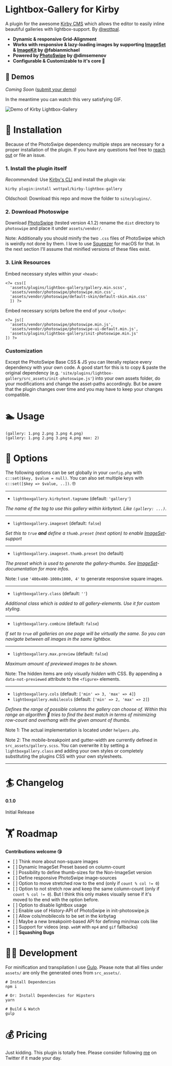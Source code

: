 # Lightbox-Gallery for Kirby
A plugin for the awesome [Kirby CMS](http://getkirby.com) which allows the editor to easily inline beautiful galleries with lightbox-support. By [@wottpal](https://twitter.com/wottpal).

* **Dynamic & responsive Grid-Alignment**
* **Works with responsive & lazy-loading images by supporting [ImageSet](https://github.com/fabianmichael/kirby-imageset) & [ImageKit](https://github.com/fabianmichael/kirby-imagekit) by @fabianmichael**
* **Powered by [PhotoSwipe](https://github.com/dimsemenov/PhotoSwipe/releases) by @dimsemenov**
* **Configurable & Customizable to it's core 🤘**


## 🤹‍ Demos

*Coming Soon* ([submit your demo](https://twitter.com/wottpal))

In the meantime you can watch this very satisfying GIF.

![Demo of Kirby Lightbox-Gallery](demo.gif)


# 🤸 Installation
Because of the PhotoSwipe dependency multiple steps are necessary for a proper installation of the plugin. If you have any questions feel free to [reach out](https://twitter.com/wottpal) or file an issue.

### 1. Install the plugin itself
*Recommended*: Use [Kirby's CLI](https://github.com/getkirby/cli) and install the plugin via:

`kirby plugin:install wottpal/kirby-lightbox-gallery`


Oldschool: Download this repo and move the folder to `site/plugins/`.


### 2. Download Photoswipe
Download [PhotoSwipe](https://github.com/dimsemenov/PhotoSwipe/releases) (tested version 4.1.2) rename the `dist` directory to `photoswipe` and place it under `assets/vendor/`.

Note: Additionally you should minify the two `.css` files of PhotoSwipe which is weirdly not done by them. I love to use [Squeezer](https://squeezerapp.com/) for macOS for that. In the next section I'll assume that minified versions of these files exist.


### 3. Link Resources

Embed necessary styles within your `<head>`:

```
<?= css([
  'assets/plugins/lightbox-gallery/gallery.min.scss',
  'assets/vendor/photoswipe/photoswipe.min.css',
  'assets/vendor/photoswipe/default-skin/default-skin.min.css'
  ]) ?>
```

Embed necessary scripts before the end of your `</body>`:

```
<?= js([
  'assets/vendor/photoswipe/photoswipe.min.js',
  'assets/vendor/photoswipe/photoswipe-ui-default.min.js',
  'assets/plugins/lightbox-gallery/init-photoswipe.min.js'
]) ?>
```

### Customization
Except the PhotoSwipe Base CSS & JS you can literally replace every dependency with your own code. A good start for this is to copy & paste the original dependency (e.g. `'site/plugins/lightbox-gallery/src_assets/init-photoswipe.js'`) into your own assets folder, do your modifications and change the asset-paths accordingly. But be aware that the plugin changes over time and you may have to keep your changes compatible.


# 🏊 Usage

```
(gallery: 1.png 2.png 3.png 4.png)
(gallery: 1.png 2.png 3.png 4.png max: 2)
```


# 🤺 Options
The following options can be set globally in your `config.php` with `c::set($key, $value = null)`. You can also set multiple keys with `c::set([$key => $value, ..])`. 🤓

*****

* `lightboxgallery.kirbytext.tagname` (default: `'gallery'`)

*The name of the tag to use this gallery within kirbytext. Like `(gallery: ...)`.*

*****

* `lightboxgallery.imageset` (default: `false`)

*Set this to `true` **and** define a `thumb.preset` (next option) to enable [ImageSet](https://github.com/fabianmichael/kirby-imageset)-support*


*****

* `lightboxgallery.imageset.thumb.preset` (no default)

*The preset which is used to generate the gallery-thumbs. See [ImageSet](https://github.com/fabianmichael/kirby-imageset)-documentation for more infos.*

Note: I use `'400x400-1000x1000, 4'` to generate responsive square images.

*****

* `lightboxgallery.class` (default: `''`)

*Additional class which is added to all gallery-elements. Use it for custom styling.*

*****

* `lightboxgallery.combine` (default: `false`)

*If set to `true` all galleries on one page will be virtually the same. So you can navigate between all images in the same lightbox.*

*****

* `lightboxgallery.max.preview` (default: `false`)

*Maximum amount of previewed images to be shown.*


Note: The hidden items are only *visually hidden* with CSS. By appending a `data-not-previewed` attribute to the `<figure>` elements.


*****

* `lightboxgallery.cols` (default: `['min' => 3, 'max' => 4]`)
* `lightboxgallery.mobilecols` (default: `['min' => 2, 'max' => 2]`)

*Defines the range of possible columns the gallery can choose of. Within this range an algorithm 🔮 tries to find the best match in terms of minimizing row-count and overhang with the given amount of thumbs.*

Note 1: The actual implementation is located under `helpers.php`.

Note 2: The mobile-breakpoint and gutter-width are currently defined in `src_assets/gallery.scss`. You can overwrite it by setting a `lightboxgallery.class` and adding your own styles or completely substituting the plugins CSS with your own stylesheets.



*****


# 🏄 Changelog

#### 0.1.0
Initial Release


# 🏋️ Roadmap
**Contributions welcome 😘**

- [ ] Think more about non-square images
- [ ] Dynamic ImageSet Preset based on column-count
- [ ] Possibility to define thumb-sizes for the Non-ImageSet version
- [ ] Define responsive PhotoSwipe image-sources
- [ ] Option to move stretched row to the end (only if `count % col != 0`)
- [ ] Option to not stretch row and keep the same column-count (only if `count % col != 0`). But I think this only makes visually sense if it's moved to the end with the option before.
- [ ] Option to disable lightbox usage
- [ ] Enable use of History-API of PhotoSwipe in init-photoswipe.js
- [ ] Allow cols/mobilecols to be set in the kirbytag
- [ ] Maybe a new breakpoint-based API for defining min/max cols like
- [ ] Support for videos (esp. `webM` with `mp4` and `gif` fallbacks)
- [ ] **Squashing Bugs**


# 👨‍💻 Development
For minification and transpilation I use [Gulp](http://gulpjs.com). Please note that all files under `assets/` are only the generated ones from `src_assets/`.

```
# Install Dependencies
npm i

# Or: Install Dependencies for Hipsters
yarn

# Build & Watch
gulp
```

# 💰‍ Pricing
Just kidding. This plugin is totally free. Please consider following [me](https://twitter.com/wottpal) on Twitter if it made your day.
